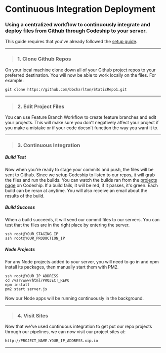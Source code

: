 # Continuous Integration Deployment
### Using a centralized workflow to continuously integrate and deploy files from Github through Codeship to your server.

This guide requires that you've already followed the [setup guide](https://github.com/bbcharlton/DWA/blob/40573ca0d68cb70ff73d97240ece67b1178cfcc5/setup.md).
___

> ### 1. Clone Github Repos

On your local machine clone down all of your Github project repos to your preferred destination. You will now be able to work locally on the files. For example:

```shell
git clone https://github.com/bbcharlton/StaticRepo1.git
```

___

> ### 2. Edit Project Files

You can use Feature Branch Workflow to create feature branches and edit your projects. This will make sure you don't negatively affect your project if you make a mistake or if your code doesn't function the way you want it to.

___

> ### 3. Continuous Integration

##### Build Test

Now when you're ready to stage your commits and push, the files will be sent to Github. Since we setup Codeship to listen to our repos, it will grab the files and run the builds. You can watch the builds ran from the [projects page](https://app.codeship.com/projects) on Codeship. If a build fails, it will be red, if it passes, it's green. Each build can be reran at anytime. You will also receive an email about the results of the build.

##### Build Success

When a build succeeds, it will send our commit files to our servers. You can test that the files are in the right place by entering the server.

```shell
ssh root@YOUR_STAGING_IP
ssh root@YOUR_PRODUCTION_IP
```

##### Node Projects

For any Node projects added to your server, you will need to go in and npm install its packages, then manually start them with PM2.

```shell
ssh root@YOUR_IP_ADDRESS
cd /var/www/html/PROJECT_REPO
npm install
pm2 start server.js
```

Now our Node apps will be running continuously in the background.

___

> ### 4. Visit Sites

Now that we've used continuous integration to get put our repo projects through our pipelines, we can now visit our project sites at:

```shell
http://PROJECT_NAME.YOUR_IP_ADDRESS.xip.io
```

___
